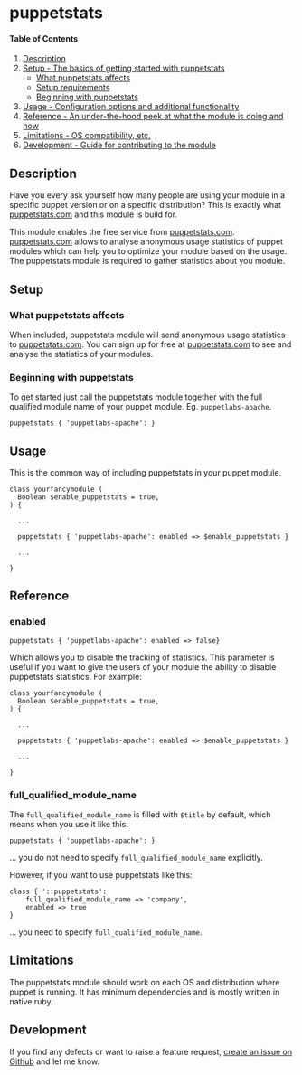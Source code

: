 # puppetstats

#### Table of Contents

1. [Description](#description)
1. [Setup - The basics of getting started with puppetstats](#setup)
    * [What puppetstats affects](#what-puppetstats-affects)
    * [Setup requirements](#setup-requirements)
    * [Beginning with puppetstats](#beginning-with-puppetstats)
1. [Usage - Configuration options and additional functionality](#usage)
1. [Reference - An under-the-hood peek at what the module is doing and how](#reference)
1. [Limitations - OS compatibility, etc.](#limitations)
1. [Development - Guide for contributing to the module](#development)

## Description

Have you every ask yourself how many people are using your module in a specific puppet version or on a specific distribution?
This is exactly what [puppetstats.com](https://puppetstats.com) and this module is build for.

This module enables the free service from [puppetstats.com](https://puppetstats.com). [puppetstats.com](https://puppetstats.com) allows to analyse
anonymous usage statistics of puppet modules which can help you to optimize your module based on the usage.
The puppetstats module is required to gather statistics about you module.

## Setup

### What puppetstats affects

When included, puppetstats module will send anonymous usage statistics to [puppetstats.com](https://puppetstats.com).
You can sign up for free at [puppetstats.com](https://puppetstats.com) to see and analyse the statistics of your modules.

### Beginning with puppetstats

To get started just call the puppetstats module together with the full qualified module name of your puppet module. Eg. `puppetlabs-apache`.

    puppetstats { 'puppetlabs-apache': }

## Usage

This is the common way of including puppetstats in your puppet module.

    class yourfancymodule (
      Boolean $enable_puppetstats = true,
    ) {
      
      ...
      
      puppetstats { 'puppetlabs-apache': enabled => $enable_puppetstats }
      
      ...
      
    }

## Reference

### enabled

    puppetstats { 'puppetlabs-apache': enabled => false}

Which allows you to disable the tracking of statistics. This parameter is useful if you want to give the users of your
module the ability to disable puppetstats statistics. For example:

    class yourfancymodule (
      Boolean $enable_puppetstats = true,
    ) {
      
      ...
      
      puppetstats { 'puppetlabs-apache': enabled => $enable_puppetstats }
      
      ...
      
    }

### full_qualified_module_name

The `full_qualified_module_name` is filled with `$title` by default, which means when you use it like this:

    puppetstats { 'puppetlabs-apache': }
    
... you do not need to specify `full_qualified_module_name` explicitly.

However, if you want to use puppetstats like this:

    class { '::puppetstats':
        full_qualified_module_name => 'company',
        enabled => true
    }
... you need to specify `full_qualified_module_name`.

## Limitations

The puppetstats module should work on each OS and distribution where puppet is running.
It has minimum dependencies and is mostly written in native ruby.

## Development

If you find any defects or want to raise a feature request, [create an issue on Github](https://github.com/kschu91/puppet-puppetstats/issues/new) and let me know.